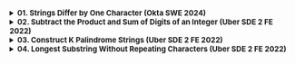 <details >
 <summary style="font-size: small; font-weight: bold">01. Strings Differ by One Character (Okta SWE 2024)</summary>

###### 01

![img.png](img.png)

1. Time Complexity: O(n * n * m)

```js
function solution(arr){
    const len = arr.length;
    
    for(let i = 0; i < len - 1; i++){
        for(let j = i + 1; j < len; j++){
            if(isStringDiffer(arr[i], arr[j]))
                return true;
        }
    }
    
    return false;
}

function isStringDiffer(str1, str2){
    if(str1.length !== str2.length)
        return false;
    
    let isDifferFound = false;
    for(let i = 0; i < str1.length; i++){
        if(str1.charCodeAt(i) !== str2.charCodeAt(i)){
            if(isDifferFound)
                return false;
            isDifferFound = true;
        }
    }
    
    return isDifferFound;
}
```

2. Time Complexity: O(n * m)
```js
function solution(arr){
    const s = new Set();
    
    for(let str of arr){
        for(let i = 0; i < str.length; i++){
            const modifiedStr = str.substring(0, i) + '*' + str.substring(i+1);
            
            if(s.has(modifiedStr))
                return true;
                
            s.add(modifiedStr);
        }
    }
    
    return false;
}


console.log(solution(["abcd","acbd", "aacd"]));
console.log(solution(["ab","cd","yz"]));
console.log(solution(["abcd","cccc","abyd","abab"]));
```
https://leetcode.ca/2020-03-02-1554-Strings-Differ-by-One-Character/
</details>



<details >
 <summary style="font-size: small; font-weight: bold">02. Subtract the Product and Sum of Digits of an Integer (Uber SDE 2 FE 2022)</summary>

###### 02

https://leetcode.com/problems/subtract-the-product-and-sum-of-digits-of-an-integer/description/
https://leetcode.com/discuss/interview-question/1834439/Uber-India-online-Assignment-for-SDE-II-(frontend)

Question:
![img_1.png](img_1.png)

Solution:

```js
/**
 * @param {number} n
 * @return {number}
 */
var subtractProductAndSum = function(n) {
    let sum = 0;
    let product = 1;

    while(n > 0){
        const num = n % 10;
        sum += num;
        product *= num;

        n = Math.floor(n/10);
    }
    
    return product - sum;
};
```
</details>


<details >
 <summary style="font-size: small; font-weight: bold">03. Construct K Palindrome Strings (Uber SDE 2 FE 2022)</summary>

###### 03

https://leetcode.com/problems/construct-k-palindrome-strings/description/
https://leetcode.com/discuss/interview-question/1834439/Uber-India-online-Assignment-for-SDE-II-(frontend)

Question:
![img_2.png](img_2.png)

Solution:
```js
/**
 * @param {string} s
 * @param {number} k
 * @return {boolean}
 */
var canConstruct = function(s, k) {
    const len = s.length;
    let odd = 0;

    if(len < k)
        return false;

    const alphaCount = {};

    for(let i = 0; i < len; i++){
        if(!alphaCount[s[i]])
            alphaCount[s[i]] = 1;
        else
            alphaCount[s[i]]++;
    }

    for(let value of Object.values(alphaCount)){
        if(value % 2 !== 0)
            odd++;
    }

    if(odd > k)
        return false;

    return true;
};
```
</details>




<details >
 <summary style="font-size: small; font-weight: bold">04. Longest Substring Without Repeating Characters (Uber SDE 2 FE 2022)</summary>

###### 04

https://leetcode.com/problems/longest-substring-without-repeating-characters/description/
https://medium.com/@iamjaasi/uber-sde-2-frontend-interview-experience-40c1a7437cc0

Question:
![img_3.png](img_3.png)

Solution-1:

Time Complexity: More than O(n)
```js
/**
 * @param {string} s
 * @return {number}
 */
var lengthOfLongestSubstring = function(s) {
    let i = 0;
    let j = 0;
    let res = 0;

    const queue = [];

    while(j < s.length){
        const element = s[j];
        let pos = queue.indexOf(element);
        if(pos === -1){
            queue.push(element);
            j++;
            res = Math.max(res, j - i);
        }
        else{
            while(pos >= 0){
                i++;
                queue.shift();
                pos--;
            }
        }
    }

    return res;
};
```

Solution-2:

Time Complexity: O(n)
```js
/**
 * @param {string} s
 * @return {number}
 */
var lengthOfLongestSubstring = function(s) {
    let i = 0;
    let j = 0;
    let res = 0;

    const map = new Map();

    while(j < s.length){
        const element = s[j];
        let pos = -1;
        if(map.has(element)){
            pos = map.get(element);
        }


        if(pos === -1){
            map.set(element, j);
            j++;
            res = Math.max(res, j - i);
        }
        else{
            while(i <= pos){
                map.delete(s[i]);
                i++;
            }
        }
    }

    return res;
};
```

Java Reference Solution:
```bash
class Solution {
    public int lengthOfLongestSubstring(String s) {
        int res = 0;
        
        Map<Character, Integer> charCountMap = new HashMap<>();
        
        int i = 0, j = 0;
        
        while(j < s.length()){
            char charAtj = s.charAt(j);
            if(charCountMap.containsKey(charAtj)){
                charCountMap.put(charAtj, charCountMap.get(charAtj) + 1);
            }
            else{
                charCountMap.put(charAtj, 1);
            }
            
            int mapSize = charCountMap.size();
            if(mapSize == j - i + 1){
                res = Math.max(res, mapSize);
            }
            else{
                while(charCountMap.size() < j - i + 1 ){
                    char charAti = s.charAt(i);
                    if(charCountMap.get(charAti) == 1){
                        charCountMap.remove(new Character(charAti));
                    }
                    else{
                        charCountMap.put(charAti, charCountMap.get(charAti) - 1);
                    }
                    i++;
                }
            }
            
            j++;
        }
        
        return res;
    }
}
```
</details>
